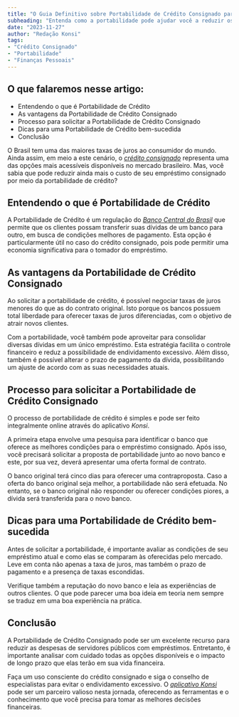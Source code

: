 ```yaml
---
title: "O Guia Definitivo sobre Portabilidade de Crédito Consignado para Servidores Públicos"
subheading: "Entenda como a portabilidade pode ajudar você a reduzir os custos de seu empréstimo consignado e a melhorar sua saúde financeira."
date: "2023-11-27"
author: "Redação Konsi"
tags:
- "Crédito Consignado"
- "Portabilidade"
- "Finanças Pessoais"
---
```


## O que falaremos nesse artigo:

- Entendendo o que é Portabilidade de Crédito
- As vantagens da Portabilidade de Crédito Consignado
- Processo para solicitar a Portabilidade de Crédito Consignado
- Dicas para uma Portabilidade de Crédito bem-sucedida
- Conclusão

O Brasil tem uma das maiores taxas de juros ao consumidor do mundo. Ainda assim, em meio a este cenário, o *[crédito consignado](https://konsi.com.br/postagens/por-que-o-crdito-consignado-a-melhor-escolha-para-servidores-pblicos)* representa uma das opções mais acessíveis disponíveis no mercado brasileiro. Mas, você sabia que pode reduzir ainda mais o custo de seu empréstimo consignado por meio da portabilidade de crédito?

## Entendendo o que é Portabilidade de Crédito

A Portabilidade de Crédito é um regulação do *[Banco Central do Brasil](https://www.bcb.gov.br)* que permite que os clientes possam transferir suas dívidas de um banco para outro, em busca de condições melhores de pagamento. Esta opção é particularmente útil no caso do crédito consignado, pois pode permitir uma economia significativa para o tomador do empréstimo.

## As vantagens da Portabilidade de Crédito Consignado

Ao solicitar a portabilidade de crédito, é possível negociar taxas de juros menores do que as do contrato original. Isto porque os bancos possuem total liberdade para oferecer taxas de juros diferenciadas, com o objetivo de atrair novos clientes.

Com a portabilidade, você também pode aproveitar para consolidar diversas dívidas em um único empréstimo. Esta estratégia facilita o controle financeiro e reduz a possibilidade de endividamento excessivo. Além disso, também é possível alterar o prazo de pagamento da dívida, possibilitando um ajuste de acordo com as suas necessidades atuais.

## Processo para solicitar a Portabilidade de Crédito Consignado

O processo de portabilidade de crédito é simples e pode ser feito integralmente online através do aplicativo *Konsi*.

A primeira etapa envolve uma pesquisa para identificar o banco que oferece as melhores condições para o empréstimo consignado. Após isso, você precisará solicitar a proposta de portabilidade junto ao novo banco e este, por sua vez, deverá apresentar uma oferta formal de contrato. 

O banco original terá cinco dias para oferecer uma contraproposta. Caso a oferta do banco original seja melhor, a portabilidade não será efetuada. No entanto, se o banco original não responder ou oferecer condições piores, a dívida será transferida para o novo banco.

## Dicas para uma Portabilidade de Crédito bem-sucedida

Antes de solicitar a portabilidade, é importante avaliar as condições de seu empréstimo atual e como elas se comparam às oferecidas pelo mercado. Leve em conta não apenas a taxa de juros, mas também o prazo de pagamento e a presença de taxas escondidas.

Verifique também a reputação do novo banco e leia as experiências de outros clientes. O que pode parecer uma boa ideia em teoria nem sempre se traduz em uma boa experiência na prática.

## Conclusão

A Portabilidade de Crédito Consignado pode ser um excelente recurso para reduzir as despesas de servidores públicos com empréstimos. Entretanto, é importante analisar com cuidado todas as opções disponíveis e o impacto de longo prazo que elas terão em sua vida financeira.

Faça um uso consciente do crédito consignado e siga o conselho de especialistas para evitar o endividamento excessivo. O *[aplicativo Konsi](https://konsi.com.br/aplicativo)* pode ser um parceiro valioso nesta jornada, oferecendo as ferramentas e o conhecimento que você precisa para tomar as melhores decisões financeiras.